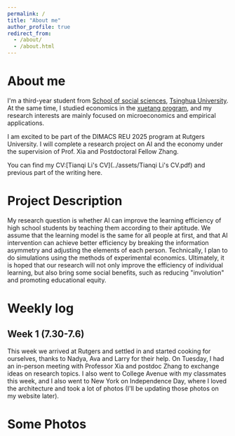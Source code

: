 ```yaml
---
permalink: /
title: "About me"
author_profile: true
redirect_from: 
  - /about/
  - /about.html
---
```


About me
======

I'm a third-year student from [School of social sciences](https://www.sss.tsinghua.edu.cn/), [Tsinghua University](https://www.tsinghua.edu.cn/). At the same time, I studied economics in the [xuetang program](http://ug.sem.tsinghua.edu.cn/bkjbkxm/jjxxtb.htm), and my research interests are mainly focused on microeconomics and empirical applications.

I am excited to be part of the DIMACS REU 2025 program at Rutgers University. I will complete a research project on AI and the economy under the supervision of Prof. Xia and Postdoctoral Fellow Zhang.

You can find my CV:[Tianqi Li's CV](../assets/Tianqi Li's CV.pdf) and previous part of the writing here.

Project Description
======
My research question is whether AI can improve the learning efficiency of high school students by teaching them according to their aptitude. We assume that the learning model is the same for all people at first, and that AI intervention can achieve better efficiency by breaking the information asymmetry and adjusting the elements of each person. Technically, I plan to do simulations using the methods of experimental economics. Ultimately, it is hoped that our research will not only improve the efficiency of individual learning, but also bring some social benefits, such as reducing "involution" and promoting educational equity.



Weekly log
======

Week 1 (7.30-7.6)
------
This week we arrived at Rutgers and settled in and started cooking for ourselves, thanks to Nadya, Ava and Larry for their help. On Tuesday, I had an in-person meeting with Professor Xia and postdoc Zhang to exchange ideas on research topics. I also went to College Avenue with my classmates this week, and I also went to New York on Independence Day, where I loved the architecture and took a lot of photos (I'll be updating those photos on my website later).

Some Photos
======
